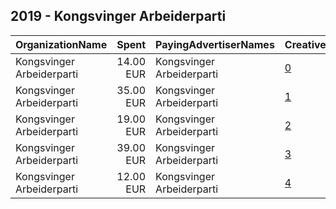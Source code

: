 ## 2019 - Kongsvinger Arbeiderparti 
|OrganizationName|Spent|PayingAdvertiserNames|CreativeUrls|Impressions|Genders|AgeBrackets|CountryCodes|BillingAddresses|CandidateBallotInformation|
|:---|---:|:---|:---|---:|:---|:---|:---|:---|:---|
|Kongsvinger Arbeiderparti|14.00 EUR|Kongsvinger Arbeiderparti|[0](https://www.snap.com/political-ads/asset/68b6b76295f5f929d0d1db80bf51164b915aa9520d50c7ce0cdc7187bc33e2ed?mediaType=mov)|3,906||17+|norway|"Prestegårdsvegen 7,Kongsvinger,2213,NO"||
|Kongsvinger Arbeiderparti|35.00 EUR|Kongsvinger Arbeiderparti|[1](https://www.snap.com/political-ads/asset/4f7aaddf12de0892c832860e4be44d8ba10bb6cbe824224e3d4dfafee3d5edad?mediaType=png)|9,639||17-25|norway|"Prestegårdsvegen 7,Kongsvinger,2213,NO"||
|Kongsvinger Arbeiderparti|19.00 EUR|Kongsvinger Arbeiderparti|[2](https://www.snap.com/political-ads/asset/69a38cba4fac19fbb0203b75820d20db68e76a385b271ae13a90ec5a88c8f35d?mediaType=mov)|5,743||17+|norway|"Prestegårdsvegen 7,Kongsvinger,2213,NO"||
|Kongsvinger Arbeiderparti|39.00 EUR|Kongsvinger Arbeiderparti|[3](https://www.snap.com/political-ads/asset/24bfe68c7a805c9c859077e4edf9c6018e1665a8dd80745d3e503f23769738d1?mediaType=mp4)|12,409||17+|norway|"Prestegårdsvegen 7,Kongsvinger,2213,NO"||
|Kongsvinger Arbeiderparti|12.00 EUR|Kongsvinger Arbeiderparti|[4](https://www.snap.com/political-ads/asset/15e0cdea2c230e9551080f126dd16b39c900356e6a1f924eaf93941ca9060154?mediaType=mov)|3,354||17+|norway|"Prestegårdsvegen 7,Kongsvinger,2213,NO"||
